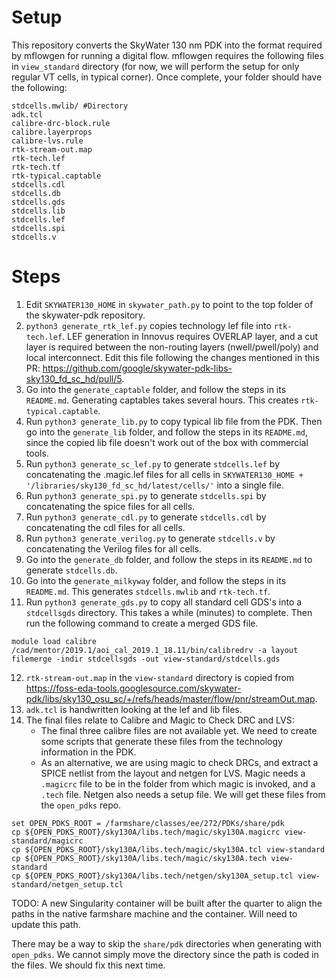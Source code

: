# Setup

This repository converts the SkyWater 130 nm PDK into the format required by mflowgen for running a digital flow. mflowgen requires the following files in `view_standard` directory (for now, we will perform the setup for only regular VT cells, in typical corner). Once complete, your folder should have the following:
```
stdcells.mwlib/ #Directory
adk.tcl
calibre-drc-block.rule
calibre.layerprops
calibre-lvs.rule
rtk-stream-out.map
rtk-tech.lef
rtk-tech.tf
rtk-typical.captable
stdcells.cdl
stdcells.db
stdcells.gds
stdcells.lib
stdcells.lef
stdcells.spi
stdcells.v
```

# Steps
1. Edit `SKYWATER130_HOME` in `skywater_path.py` to point to the top folder of the skywater-pdk repository.
2. `python3 generate_rtk_lef.py` copies technology lef file into `rtk-tech.lef`. LEF generation in Innovus requires OVERLAP layer, and a cut layer is required between the non-routing layers (nwell/pwell/poly) and local interconnect. Edit this file following the changes mentioned in this PR: https://github.com/google/skywater-pdk-libs-sky130_fd_sc_hd/pull/5.
3. Go into the `generate_captable` folder, and follow the steps in its `README.md`. Generating captables takes several hours. This creates `rtk-typical.captable`.
4. Run `python3 generate_lib.py` to copy typical lib file from the PDK. Then go into the `generate_lib` folder, and follow the steps in its `README.md`, since the copied lib file doesn't work out of the box with commercial tools.
5. Run `python3 generate_sc_lef.py` to generate `stdcells.lef` by concatenating the .magic.lef files for all cells in `SKYWATER130_HOME + '/libraries/sky130_fd_sc_hd/latest/cells/'` into a single file.
6. Run `python3 generate_spi.py` to generate `stdcells.spi` by concatenating the spice files for all cells.
7. Run `python3 generate_cdl.py` to generate `stdcells.cdl` by concatenating the cdl files for all cells.
8. Run `python3 generate_verilog.py` to generate `stdcells.v` by concatenating the Verilog files for all cells.
9. Go into the `generate_db` folder, and follow the steps in its `README.md` to generate `stdcells.db`.
10. Go into the `generate_milkyway` folder, and follow the steps in its `README.md`. This generates `stdcells.mwlib` and `rtk-tech.tf`.
11. Run `python3 generate_gds.py` to copy all standard cell GDS's into a `stdcellsgds` directory. This takes a while (minutes) to complete. Then run the following command to create a merged GDS file.
```
module load calibre
/cad/mentor/2019.1/aoi_cal_2019.1_18.11/bin/calibredrv -a layout filemerge -indir stdcellsgds -out view-standard/stdcells.gds
```
12. `rtk-stream-out.map` in the `view-standard` directory is copied from https://foss-eda-tools.googlesource.com/skywater-pdk/libs/sky130_osu_sc/+/refs/heads/master/flow/pnr/streamOut.map.
13. `adk.tcl` is handwritten looking at the lef and lib files.
14. The final files relate to Calibre and Magic to Check DRC and LVS:
    - The final three calibre files are not available yet. We need to create some scripts that generate these files from the technology information in the PDK. 
    - As an alternative, we are using magic to check DRCs, and extract a SPICE netlist from the layout and netgen for LVS. Magic needs a `.magicrc` file to be in the folder from which magic is invoked, and a `.tech` file. Netgen also needs a setup file. We will get these files from the `open_pdks` repo. 
```
set OPEN_PDKS_ROOT = /farmshare/classes/ee/272/PDKs/share/pdk
cp ${OPEN_PDKS_ROOT}/sky130A/libs.tech/magic/sky130A.magicrc view-standard/magicrc
cp ${OPEN_PDKS_ROOT}/sky130A/libs.tech/magic/sky130A.tcl view-standard
cp ${OPEN_PDKS_ROOT}/sky130A/libs.tech/magic/sky130A.tech view-standard
cp ${OPEN_PDKS_ROOT}/sky130A/libs.tech/netgen/sky130A_setup.tcl view-standard/netgen_setup.tcl
```
TODO: A new Singularity container will be built after the quarter to align the paths in the native farmshare machine and the container. Will need to update this path.

There may be a way to skip the `share/pdk` directories when generating with `open_pdks`. We cannot simply move the directory since the path is coded in the files. We should fix this next time.
